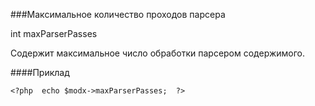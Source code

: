 ###Максимальное количество проходов парсера

int maxParserPasses

Содержит максимальное число обработки парсером содержимого.

####Приклад

    <?php  echo $modx->maxParserPasses;  ?>